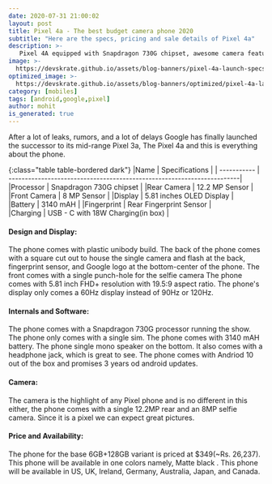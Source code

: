 ```yaml
---
date: 2020-07-31 21:00:02
layout: post
title: Pixel 4a - The best budget camera phone 2020
subtitle: "Here are the specs, pricing and sale details of Pixel 4a"
description: >-
   Pixel 4A equipped with Snapdragon 730G chipset, awesome camera features and more launched here is everything you need to know.
image: >-
  https://devskrate.github.io/assets/blog-banners/pixel-4a-launch-specs.jpg
optimized_image: >-
  https://devskrate.github.io/assets/blog-banners/optimized/pixel-4a-launch-specs.webp
category: [mobiles]
tags: [android,google,pixel]
author: mohit
is_generated: true
---
```

After a lot of leaks, rumors, and a lot of delays Google has finally launched the successor to its mid-range Pixel 3a, The Pixel 4a and this is everything about the phone.

{:class="table table-bordered dark"}
|Name         | Specifications                                                         |
| ----------- | -----------------------------------------------------------------------|
|Processor    | Snapdragon 730G chipset                                                |
|Rear Camera  | 12.2 MP Sensor                                                         |
|Front Camera | 8 MP Sensor                                                            |
|Display      | 5.81 inches OLED Display                                               |           
|Battery      | 3140 mAH                                                               |
|Fingerprint  | Rear Fingerprint Sensor                                                |  
|Charging     | USB - C with 18W Charging(in box)                                      |

#### Design and Display:

The phone comes with plastic unibody build. The back of the phone comes with a square cut out to house the single camera and flash at the back, fingerprint sensor, and Google logo at the bottom-center of the phone. The front comes with a single punch-hole for the selfie camera The phone comes with 5.81 inch FHD+ resolution with 19.5:9 aspect ratio. The phone's display only comes a 60Hz display instead of 90Hz or 120Hz.

#### Internals and Software:
The phone comes with a Snapdragon 730G processor running the show. The phone only comes with a single sim. The phone comes with 3140 mAH battery. The phone single mono speaker on the bottom. It also comes with a headphone jack, which is great to see. The phone comes with Andriod 10 out of the box and promises 3 years od android updates.

#### Camera:

The camera is the highlight of any Pixel phone and is no different in this either, the phone comes with a single 12.2MP rear and an 8MP selfie camera. Since it is a pixel we can expect great pictures.

#### Price and Availability:
The phone for the base 6GB+128GB variant is priced at $349(~Rs. 26,237). This phone will be available in one colors namely, Matte black . This phone will be available in  US, UK, Ireland, Germany, Australia, Japan, and Canada.
